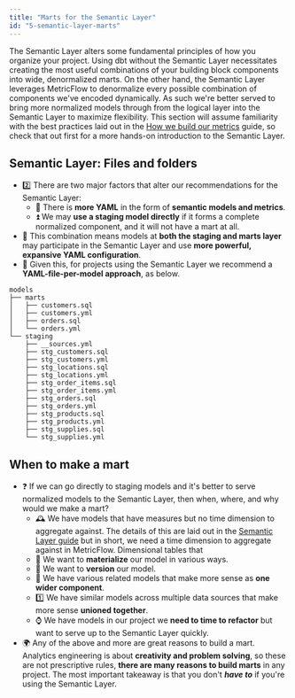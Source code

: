 ```yaml
---
title: "Marts for the Semantic Layer"
id: "5-semantic-layer-marts"
---
```


The Semantic Layer alters some fundamental principles of how you organize your project. Using dbt without the Semantic Layer necessitates creating the most useful combinations of your building block components into wide, denormalized marts. On the other hand, the Semantic Layer leverages MetricFlow to denormalize every possible combination of components we've encoded dynamically. As such we're better served to bring more normalized models through from the logical layer into the Semantic Layer to maximize flexibility. This section will assume familiarity with the best practices laid out in the [How we build our metrics](/best-practices/how-we-build-our-metrics/semantic-layer-1-intro) guide, so check that out first for a more hands-on introduction to the Semantic Layer.

## Semantic Layer: Files and folders

- 2️⃣ There are two major factors that alter our recommendations for the Semantic Layer:
  - 📝 There is **more YAML** in the form of **semantic models and metrics**.
  - ⏫ We may **use a staging model directly** if it forms a complete normalized component, and it will not have a mart at all.
- 💪 This combination means models at **both the staging and marts layer** may participate in the Semantic Layer and use **more powerful, expansive YAML configuration**.
- 🔁 Given this, for projects using the Semantic Layer we recommend a **YAML-file-per-model approach**, as below.

```shell
models
├── marts
│   ├── customers.sql
│   ├── customers.yml
│   ├── orders.sql
│   └── orders.yml
└── staging
    ├── __sources.yml
    ├── stg_customers.sql
    ├── stg_customers.yml
    ├── stg_locations.sql
    ├── stg_locations.yml
    ├── stg_order_items.sql
    ├── stg_order_items.yml
    ├── stg_orders.sql
    ├── stg_orders.yml
    ├── stg_products.sql
    ├── stg_products.yml
    ├── stg_supplies.sql
    └── stg_supplies.yml
```

## When to make a mart

- ❓ If we can go directly to staging models and it's better to serve normalized models to the Semantic Layer, then when, where, and why would we make a mart?
  - 🕰️ We have models that have measures but no time dimension to aggregate against. The details of this are laid out in the [Semantic Layer guide](/best-practices/how-we-build-our-metrics/semantic-layer-1-intro) but in short, we need a time dimension to aggregate against in MetricFlow. Dimensional tables that
  - 🧱 We want to **materialize** our model in various ways.
  - 👯 We want to **version** our model.
  - 🛒 We have various related models that make more sense as **one wider component**.
  - 1️⃣ We have similar models across multiple data sources that make more sense **unioned together**.
  - ⌚ We have models in our project we **need to time to refactor** but want to serve up to the Semantic Layer quickly.
- 🌍 Any of the above and more are great reasons to build a mart. Analytics engineering is about **creativity and problem solving**, so these are not prescriptive rules, **there are many reasons to build marts** in any project. The most important takeaway is that you don't **_have to_** if you're using the Semantic Layer.
